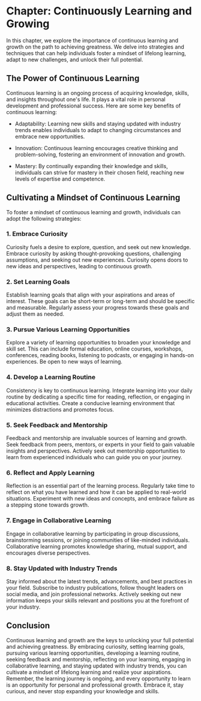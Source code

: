 Chapter: Continuously Learning and Growing
==========================================

In this chapter, we explore the importance of continuous learning and growth on the path to achieving greatness. We delve into strategies and techniques that can help individuals foster a mindset of lifelong learning, adapt to new challenges, and unlock their full potential.

The Power of Continuous Learning
--------------------------------

Continuous learning is an ongoing process of acquiring knowledge, skills, and insights throughout one's life. It plays a vital role in personal development and professional success. Here are some key benefits of continuous learning:

* Adaptability: Learning new skills and staying updated with industry trends enables individuals to adapt to changing circumstances and embrace new opportunities.

* Innovation: Continuous learning encourages creative thinking and problem-solving, fostering an environment of innovation and growth.

* Mastery: By continually expanding their knowledge and skills, individuals can strive for mastery in their chosen field, reaching new levels of expertise and competence.

Cultivating a Mindset of Continuous Learning
--------------------------------------------

To foster a mindset of continuous learning and growth, individuals can adopt the following strategies:

### 1. Embrace Curiosity

Curiosity fuels a desire to explore, question, and seek out new knowledge. Embrace curiosity by asking thought-provoking questions, challenging assumptions, and seeking out new experiences. Curiosity opens doors to new ideas and perspectives, leading to continuous growth.

### 2. Set Learning Goals

Establish learning goals that align with your aspirations and areas of interest. These goals can be short-term or long-term and should be specific and measurable. Regularly assess your progress towards these goals and adjust them as needed.

### 3. Pursue Various Learning Opportunities

Explore a variety of learning opportunities to broaden your knowledge and skill set. This can include formal education, online courses, workshops, conferences, reading books, listening to podcasts, or engaging in hands-on experiences. Be open to new ways of learning.

### 4. Develop a Learning Routine

Consistency is key to continuous learning. Integrate learning into your daily routine by dedicating a specific time for reading, reflection, or engaging in educational activities. Create a conducive learning environment that minimizes distractions and promotes focus.

### 5. Seek Feedback and Mentorship

Feedback and mentorship are invaluable sources of learning and growth. Seek feedback from peers, mentors, or experts in your field to gain valuable insights and perspectives. Actively seek out mentorship opportunities to learn from experienced individuals who can guide you on your journey.

### 6. Reflect and Apply Learning

Reflection is an essential part of the learning process. Regularly take time to reflect on what you have learned and how it can be applied to real-world situations. Experiment with new ideas and concepts, and embrace failure as a stepping stone towards growth.

### 7. Engage in Collaborative Learning

Engage in collaborative learning by participating in group discussions, brainstorming sessions, or joining communities of like-minded individuals. Collaborative learning promotes knowledge sharing, mutual support, and encourages diverse perspectives.

### 8. Stay Updated with Industry Trends

Stay informed about the latest trends, advancements, and best practices in your field. Subscribe to industry publications, follow thought leaders on social media, and join professional networks. Actively seeking out new information keeps your skills relevant and positions you at the forefront of your industry.

Conclusion
----------

Continuous learning and growth are the keys to unlocking your full potential and achieving greatness. By embracing curiosity, setting learning goals, pursuing various learning opportunities, developing a learning routine, seeking feedback and mentorship, reflecting on your learning, engaging in collaborative learning, and staying updated with industry trends, you can cultivate a mindset of lifelong learning and realize your aspirations. Remember, the learning journey is ongoing, and every opportunity to learn is an opportunity for personal and professional growth. Embrace it, stay curious, and never stop expanding your knowledge and skills.
